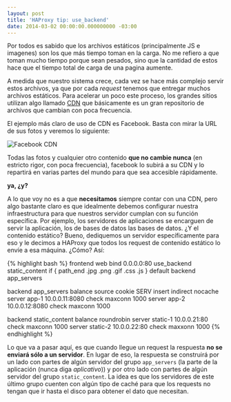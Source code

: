 ```yaml
---
layout: post
title: 'HAProxy tip: use_backend'
date: 2014-03-02 00:00:00.000000000 -03:00
---
```

Por todos es sabido que los archivos estáticos (principalmente JS e imagenes) son los que más tiempo toman en la carga. No me refiero a que toman mucho tiempo porque sean pesados, sino que la cantidad de estos hace que el tiempo total de carga de una pagina aumente.

A medida que nuestro sistema crece, cada vez se hace más complejo servir estos archivos, ya que por cada *request* tenemos que entregar muchos archivos estáticos. Para acelerar un poco este proceso, los grandes sitios utilizan algo llamado [CDN](http://es.wikipedia.org/wiki/Red_de_entrega_de_contenidos) que básicamente es un gran repositorio de archivos que cambian con poca frecuencia.

El ejemplo más claro de uso de CDN es Facebook. Basta con mirar la URL de sus fotos y veremos lo siguiente:

![Facebook CDN](/images/facebook_cdn.png)

Todas las fotos y cualquier otro contenido **que no cambie nunca** (en estricto rigor, con poca frecuencia), facebook lo subirá a su CDN y lo repartirá en varias partes del mundo para que sea accesible rápidamente.

**ya, ¿y?**

A lo que voy no es a que **necesitamos** siempre contar con una CDN, pero algo bastante claro es que idealmente debemos configurar nuestra infraestructura para que nuestros servidor cumplan con su función específica. Por ejemplo, los servidores de aplicaciones se encarguen de servir la aplicación, los de bases de datos las bases de datos. ¿Y el contenido estático? Bueno, dediquemos un servidor específicamente para eso y le decimos a HAProxy que todos los request de contenido estático lo envíe a esa máquina. ¿Cómo? Así:

{% highlight bash %}
frontend web
  bind 0.0.0.0:80
  use_backend static_content if { path_end .jpg .png .gif .css .js }
  default backend app_servers

backend app_servers
  balance source
  cookie SERV insert indirect nocache
  server app-1 10.0.0.11:8080 check maxconn 1000
  server app-2 10.0.0.12:8080 check maxconn 1000

backend static_content
  balance roundrobin
  server static-1 10.0.0.21:80 check maxconn 1000
  server static-2 10.0.0.22:80 check maxxonn 1000
{% endhighlight %}

Lo que va a pasar aquí, es que cuando llegue un request la respuesta **no se enviará sólo a un servidor**. En lugar de eso, la respuesta se construirá por un lado con partes de algún servidor del grupo `app_servers` (la parte de la aplicación (nunca diga *aplicativo*)) y por otro lado con partes de algún servidor del grupo `static_content`. La idea es que los servidores de este último grupo cuenten con algún tipo de caché para que los requests no tengan que ir hasta el disco para obtener el dato que necesitan.
